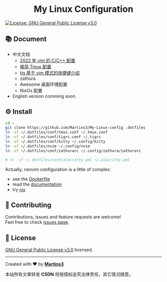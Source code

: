 <h1 align="center">My Linux Configuration</h1>
<p>
  <a href="https://www.gnu.org/licenses/gpl-3.0.en.html" target="_blank">
    <img alt="License: GNU General Public License v3.0" src="https://img.shields.io/badge/License-GNU General Public License v3.0-yellow.svg" />
  </a>
</p>

## 📚 Document

* 中文文档
  * [2022 年 vim 的 C/C++ 配置](./docs/nvim.md)
  * [极简 Tmux 配置](./docs/tmux.md)
  * [tig 基于 vim 模式的快捷键介绍](./docs/tig.md)
  <!-- * [极简 Alacritty 配置](./docs/alacritty.md) -->
  <!-- * [Rime 输入法配置](./docs/rime.md) -->
  * zathura
  * Awesome 桌面环境配置
  * NixOs 配置
* English version comming soon.

## ⚙ Install
```sh
cd ~
git clone https://github.com/Martins3/My-Linux-config .dotfiles
ln -sf ~/.dotfiles/conf/tmux.conf ~/.tmux.conf
ln -sf ~/.dotfiles/conf/tigrc.conf ~/.tigrc
ln -sf ~/.dotfiles/conf/kitty ~/.config/kitty
ln -sf ~/.dotfiles/nvim ~/.config/nvim
ln -sf ~/.dotfiles/conf/zathurarc ~/.config/zathura/zathurarc

# ln -sf ~/.dotfiles/conf/alacritty.yml ~/.alacritty.yml
```

Actually, neovim configuration is a little of complex:
  - see the [Dockerfile](https://github.com/Martins3/My-Linux-Config/blob/master/scripts/ubuntu/Dockerfile)
  - read the [documentation](./docs/nvim.md)
  - try [nix](./docs/nix.md)

## 🤝 Contributing

Contributions, issues and feature requests are welcome!<br />Feel free to check [issues page](https://github.com/Martins3/My-Linux-config/issues).

## 📝 License

[GNU General Public License v3.0](https://www.gnu.org/licenses/gpl-3.0.en.html) licensed.

***
Created with ❤️ by [**Martins3**](https://martins3.github.io/)

<script src="https://giscus.app/client.js"
        data-repo="Martins3/My-Linux-Config"
        data-repo-id="MDEwOlJlcG9zaXRvcnkyMTUwMDkyMDU="
        data-category="General"
        data-category-id="MDE4OkRpc2N1c3Npb25DYXRlZ29yeTMyODc0NjA5"
        data-mapping="pathname"
        data-reactions-enabled="1"
        data-emit-metadata="0"
        data-input-position="bottom"
        data-theme="light"
        data-lang="en"
        crossorigin="anonymous"
        async>
</script>

本站所有文章转发 **CSDN** 将按侵权追究法律责任，其它情况随意。
